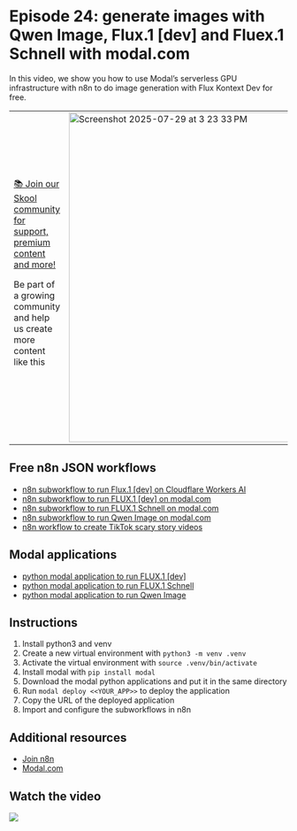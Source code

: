 # Episode 24: generate images with Qwen Image, Flux.1 [dev] and Fluex.1 Schnell with modal.com

In this video, we show you how to use Modal’s serverless GPU infrastructure with n8n to do image generation with Flux Kontext Dev for free.

<table>
  <tr>
    <td>
      <a href="https://www.skool.com/ai-agents-az/about">📚 Join our Skool community for support, premium content and more!</a>
      <p>Be part of a growing community and help us create more content like this</p>
    </td>
    <td>
      <img width="548" height="596" alt="Screenshot 2025-07-29 at 3 23 33 PM" src="https://github.com/user-attachments/assets/d687b58d-92d0-44c0-93f8-7be23d3cb80c" />
    </td>
  </tr>
</table>

## Free n8n JSON workflows

- [n8n subworkflow to run Flux.1 [dev] on Cloudflare Workers AI](n8n_cloudflare_flux_schnell.json)
- [n8n subworkflow to run FLUX.1 [dev] on modal.com](n8n_modal_flux_dev.json)
- [n8n subworkflow to run FLUX.1 Schnell on modal.com](n8n_modal_flux_schnell.json)
- [n8n subworkflow to run Qwen Image on modal.com](n8n_modal_qwen.json)
- [n8n workflow to create TikTok scary story videos](n8n_tiktok_scary.json)

## Modal applications

- [python modal application to run FLUX.1 [dev]](modal_nunchaku_flux_dev.py)
- [python modal application to run FLUX.1 Schnell](modal_nunchaku_flux_schnell.py)
- [python modal application to run Qwen Image](modal_nunchaku_qwen.py)

## Instructions

1. Install python3 and venv
2. Create a new virtual environment with `python3 -m venv .venv`
3. Activate the virtual environment with `source .venv/bin/activate`
4. Install modal with `pip install modal`
5. Download the modal python applications and put it in the same directory
6. Run `modal deploy <<YOUR_APP>>` to deploy the application
7. Copy the URL of the deployed application
8. Import and configure the subworkflows in n8n

## Additional resources

- [Join n8n](https://n8n.partnerlinks.io/fenoo5ekqs1g)
- [Modal.com](https://modal.com)

## Watch the video

[![](https://img.youtube.com/vi//0.jpg)](https://www.youtube.com/watch?v=)
